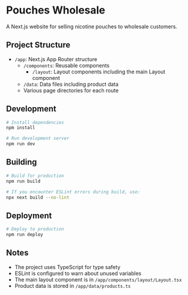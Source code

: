# Pouches Wholesale

A Next.js website for selling nicotine pouches to wholesale customers.

## Project Structure

- `/app`: Next.js App Router structure
  - `/components`: Reusable components
    - `/layout`: Layout components including the main Layout component
  - `/data`: Data files including product data
  - Various page directories for each route

## Development

```bash
# Install dependencies
npm install

# Run development server
npm run dev
```

## Building

```bash
# Build for production
npm run build

# If you encounter ESLint errors during build, use:
npx next build --no-lint
```

## Deployment

```bash
# Deploy to production
npm run deploy
```

## Notes

- The project uses TypeScript for type safety
- ESLint is configured to warn about unused variables
- The main layout component is in `/app/components/layout/Layout.tsx`
- Product data is stored in `/app/data/products.ts`
